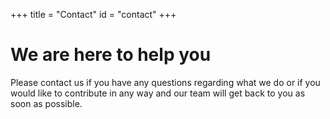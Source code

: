 +++
title = "Contact"
id = "contact"
+++

# We are here to help you

Please contact us if you have any questions regarding what we do or if you would like to contribute in any way and our team will get back to you as soon as possible.
